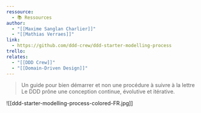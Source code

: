 ```yaml
---
ressource:
  - 📚 Ressources
author:
  - "[[Maxime Sanglan Charlier]]"
  - "[[Mathias Verraes]]"
link:
  - https://github.com/ddd-crew/ddd-starter-modelling-process
trello: 
relates:
  - "[[DDD Crew]]"
  - "[[Domain-Driven Design]]"
---
```

> Un guide pour bien démarrer et non une procédure à suivre à la lettre
> Le DDD prône une conception continue, évolutive et itérative.

![[ddd-starter-modelling-process-colored-FR.jpg]]